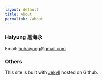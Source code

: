 ```yaml
---
layout: default
title: About
permalink: /about
---
```


### Haiyung 扈海永

Email: [huhaiyung@gmail.com](mailto:huhaiyung@gmail.com)

### Others

This site is built with [Jekyll](http://jekyllrb.com/) hosted on Github.

